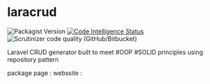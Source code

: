 # laracrud

![Packagist Version](https://img.shields.io/packagist/v/mbiomee/laracrud?style=plastic) [![Code Intelligence Status](https://scrutinizer-ci.com/g/mbiomee/laracrud/badges/code-intelligence.svg?b=master)](https://scrutinizer-ci.com/code-intelligence) ![Scrutinizer code quality (GitHub/Bitbucket)](https://img.shields.io/scrutinizer/quality/g/mbiomee/laracrud)

Laravel CRUD generator built to meet #OOP  #SOLID principles using repository pattern


package page : 
webssite : 
